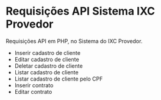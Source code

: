 # Requisições API Sistema IXC Provedor


Requisições API em PHP, no Sistema do IXC Provedor.

- Inserir cadastro de cliente
- Editar cadastro de cliente
- Deletar cadastro de cliente
- Listar cadastro de cliente
- Listar cadastro de cliente pelo CPF
- Inserir contrato
- Editar contrato
